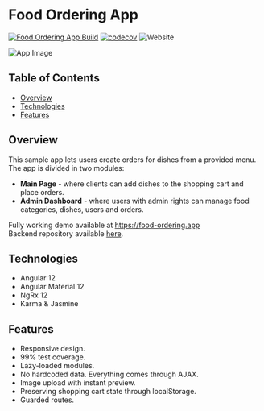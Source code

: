 # Food Ordering App

[![Food Ordering App Build](https://github.com/vladlent-portfolio/food-ordering-frontend/actions/workflows/build.yml/badge.svg?branch=main)](https://github.com/vladlent-portfolio/food-ordering-frontend/actions/workflows/build.yml)
[![codecov](https://codecov.io/gh/vladlent-portfolio/food-ordering-frontend/branch/main/graph/badge.svg?token=BICTXQ2K4M)](https://codecov.io/gh/vladlent-portfolio/food-ordering-frontend)
![Website](https://img.shields.io/website?url=https%3A%2F%2Ffood-ordering.app)

![App Image](https://food-ordering.app/assets/img/sm_image.png)

## Table of Contents

- [Overview](#overview)
- [Technologies](#technologies)
- [Features](#features)

## Overview

This sample app lets users create orders for dishes from a provided menu. The app is divided in two modules:

- **Main Page** - where clients can add dishes to the shopping cart and place orders.
- **Admin Dashboard** - where users with admin rights can manage food categories, dishes, users and orders.

Fully working demo available at https://food-ordering.app  
Backend repository available [here](https://github.com/vladlent-portfolio/food-ordering-backend).

## Technologies

- Angular 12
- Angular Material 12
- NgRx 12
- Karma & Jasmine

## Features

- Responsive design.
- 99% test coverage.
- Lazy-loaded modules.
- No hardcoded data. Everything comes through AJAX.
- Image upload with instant preview.
- Preserving shopping cart state through localStorage.
- Guarded routes.
